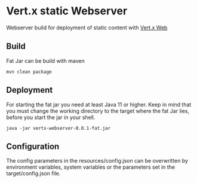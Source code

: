 # Vert.x static Webserver

Webserver build for deployment of static content with [Vert.x Web](https://vertx.io/docs/vertx-web/java/#_serving_static_resources)

## Build
Fat Jar can be build with maven
```
mvn clean package
```

## Deployment
For starting the fat jar you need at least Java 11 or higher.
Keep in mind that you must change the working directory to the target where
the fat Jar lies, before you start the jar in your shell.
```
java -jar vertx-webserver-0.0.1-fat.jar
```

## Configuration
The config parameters in the resources/config.json can be overwritten by environment variables, system variables or the parameters set in the target/config.json file.
